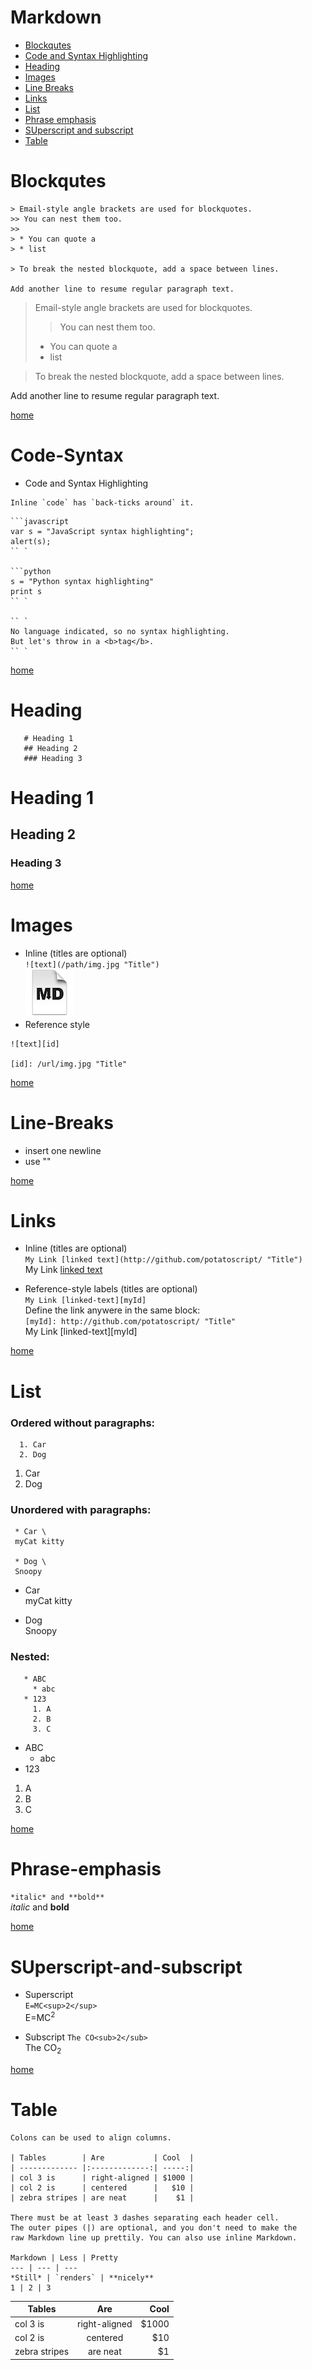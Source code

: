 # Markdown
* [Blockqutes](#Blockqutes)
* [Code and Syntax Highlighting](#Code-Syntax)
* [Heading](#Heading)
* [Images](#Images)
* [Line Breaks](#Line-Breaks)
* [Links](#Links)
* [List](#List)
* [Phrase emphasis](#Phrase-emphasis)
* [SUperscript and subscript](#SUperscript-and-subscript)
* [Table](#Table)

# Blockqutes
```
> Email-style angle brackets are used for blockquotes.
>> You can nest them too.
>> 
> * You can quote a 
> * list 

> To break the nested blockquote, add a space between lines.

Add another line to resume regular paragraph text.
```
> Email-style angle brackets are used for blockquotes.
>> You can nest them too.
>> 
> * You can quote a 
> * list 

> To break the nested blockquote, add a space between lines.

Add another line to resume regular paragraph text.

[home](#Markdown)
# Code-Syntax
- Code and Syntax Highlighting
```
Inline `code` has `back-ticks around` it.
```

```
```javascript
var s = "JavaScript syntax highlighting";
alert(s);
`` `
 
```python
s = "Python syntax highlighting"
print s
`` `
 
`` `
No language indicated, so no syntax highlighting. 
But let's throw in a <b>tag</b>.
`` `

```


[home](#Markdown)
# Heading
```
   # Heading 1
   ## Heading 2
   ### Heading 3
``` 
# Heading 1 
## Heading 2 
### Heading 3 


[home](#Markdown)
# Images
* Inline (titles are optional) \
`![text](/path/img.jpg "Title")`\
![markdown](https://github.com/potatoscript/homepage/blob/master/docs/image/markdown.png)
* Reference style
```
![text][id]

[id]: /url/img.jpg "Title"
```

[home](#Markdown)
# Line-Breaks
* insert one newline
* use "\"

[home](#Markdown)
# Links
* Inline (titles are optional)\
  `My Link [linked text](http://github.com/potatoscript/ "Title") `\
  My Link [linked text](http://github.com/potatoscript/ "Title")

* Reference-style labels (titles are optional)\
  `My Link [linked-text][myId]`\
  Define the link anywere in the same block:\
  `[myId]: http://github.com/potatoscript/ "Title"`\
  My Link [linked-text][myId]

[home](#Markdown)
# List
### Ordered without paragraphs:
```
  1. Car
  2. Dog
```
1. Car
2. Dog

### Unordered with paragraphs:
```
 * Car \
 myCat kitty
   
 * Dog \
 Snoopy
```
* Car \
myCat kitty
 
* Dog \
Snoopy

### Nested:
```
   * ABC
     * abc 
   * 123
     1. A
     2. B
     3. C
```
* ABC
     * abc     
* 123
 1. A
 2. B
 3. C
     
[home](#Markdown)
# Phrase-emphasis
`*italic* and **bold**`\
*italic* and **bold**

[home](#Markdown)
# SUperscript-and-subscript
* Superscript\
  `E=MC<sup>2</sup>`\
  E=MC<sup>2</sup>
  
* Subscript
  `The CO<sub>2</sub>`\
  The CO<sub>2</sub>
  
[home](#Markdown)
# Table
```
Colons can be used to align columns.

| Tables        | Are           | Cool  |
| ------------- |:-------------:| -----:|
| col 3 is      | right-aligned | $1000 |
| col 2 is      | centered      |   $10 |
| zebra stripes | are neat      |    $1 |

There must be at least 3 dashes separating each header cell.
The outer pipes (|) are optional, and you don't need to make the 
raw Markdown line up prettily. You can also use inline Markdown.

Markdown | Less | Pretty
--- | --- | ---
*Still* | `renders` | **nicely**
1 | 2 | 3

``` 
| Tables        | Are           | Cool  |
| ------------- |:-------------:| -----:|
| col 3 is      | right-aligned | $1000 |
| col 2 is      | centered      |   $10 |
| zebra stripes | are neat      |    $1 |





